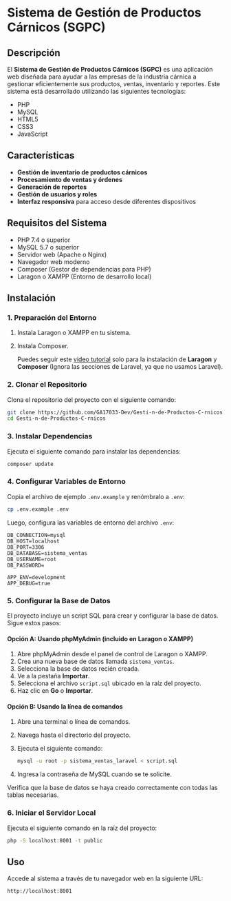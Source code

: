 
# Sistema de Gestión de Productos Cárnicos (SGPC)

## Descripción
El **Sistema de Gestión de Productos Cárnicos (SGPC)** es una aplicación web diseñada para ayudar a las empresas de la industria cárnica a gestionar eficientemente sus productos, ventas, inventario y reportes. Este sistema está desarrollado utilizando las siguientes tecnologías:

- PHP
- MySQL
- HTML5
- CSS3
- JavaScript

## Características
- **Gestión de inventario de productos cárnicos**
- **Procesamiento de ventas y órdenes**
- **Generación de reportes**
- **Gestión de usuarios y roles**
- **Interfaz responsiva** para acceso desde diferentes dispositivos

## Requisitos del Sistema
- PHP 7.4 o superior
- MySQL 5.7 o superior
- Servidor web (Apache o Nginx)
- Navegador web moderno
- Composer (Gestor de dependencias para PHP)
- Laragon o XAMPP (Entorno de desarrollo local)

## Instalación

### 1. Preparación del Entorno
1. Instala Laragon o XAMPP en tu sistema.
2. Instala Composer.
   
   Puedes seguir este [video tutorial](https://www.youtube.com/watch?v=NOSb3gQHtmY) solo para la instalación de **Laragon** y **Composer** (Ignora las secciones de Laravel, ya que no usamos Laravel).

### 2. Clonar el Repositorio
Clona el repositorio del proyecto con el siguiente comando:

```bash
git clone https://github.com/GA17033-Dev/Gesti-n-de-Productos-C-rnicos.git
cd Gesti-n-de-Productos-C-rnicos
```

### 3. Instalar Dependencias
Ejecuta el siguiente comando para instalar las dependencias:

```bash
composer update
```

### 4. Configurar Variables de Entorno
Copia el archivo de ejemplo `.env.example` y renómbralo a `.env`:

```bash
cp .env.example .env
```

Luego, configura las variables de entorno del archivo `.env`:

```dotenv
DB_CONNECTION=mysql
DB_HOST=localhost
DB_PORT=3306
DB_DATABASE=sistema_ventas
DB_USERNAME=root
DB_PASSWORD=

APP_ENV=development
APP_DEBUG=true
```

### 5. Configurar la Base de Datos
El proyecto incluye un script SQL para crear y configurar la base de datos. Sigue estos pasos:

#### Opción A: Usando phpMyAdmin (incluido en Laragon o XAMPP)
1. Abre phpMyAdmin desde el panel de control de Laragon o XAMPP.
2. Crea una nueva base de datos llamada `sistema_ventas`.
3. Selecciona la base de datos recién creada.
4. Ve a la pestaña **Importar**.
5. Selecciona el archivo `script.sql` ubicado en la raíz del proyecto.
6. Haz clic en **Go** o **Importar**.

#### Opción B: Usando la línea de comandos
1. Abre una terminal o línea de comandos.
2. Navega hasta el directorio del proyecto.
3. Ejecuta el siguiente comando:

   ```bash
   mysql -u root -p sistema_ventas_laravel < script.sql
   ```

4. Ingresa la contraseña de MySQL cuando se te solicite.
   
Verifica que la base de datos se haya creado correctamente con todas las tablas necesarias.

### 6. Iniciar el Servidor Local
Ejecuta el siguiente comando en la raíz del proyecto:

```bash
php -S localhost:8001 -t public
```

## Uso
Accede al sistema a través de tu navegador web en la siguiente URL:

```
http://localhost:8001
